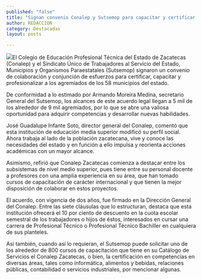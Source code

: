 ```yaml
---
published: "false"
title: "Signan convenio Conalep y Sutsemop para capacitar y certificar a 5 mil  trabajadores "
author: REDACCION
category: Destacadas
layout: posts

---
```


![](http://i.imgur.com/CArX8JKm.jpg)El Colegio de Educación Profesional Técnica del Estado de Zacatecas (Conalep) y el Sindicato Único de Trabajadores al Servicio del Estado, Municipios y Organismos Paraestatales (Sutsemop) signaron un convenio de colaboración y conjunción de esfuerzos para certificar, capacitar y profesionalizar a los agremiados de los 58 municipios del estado.

De conformidad a lo estimado por Armando Moreira Medina, secretario General del Sutsemop, los alcances de este acuerdo legal llegan a 5 mil de los alrededor de 9 mil agremiados, por lo que se abre una valiosa oportunidad para adquirir competencias y desarrollar nuevas habilidades.

José Guadalupe Infante Soto, director general del Conalep, comentó que esta institución de educación media superior modificó su perfil social. Ahora trabaja al lado de la población zacatecana, vive y conoce las necesidades del estado y en función a ello impulsa y reorienta acciones académicas con un mayor alcance.

Asimismo, refirió que Conalep Zacatecas comienza a destacar entre los subsistemas de nivel medio superior, pues tiene entre su personal docente a profesores con una amplia experiencia en su área, que han tomado cursos de capacitación de carácter internacional y que tienen la mejor disposición de colaborar en estos proyectos.

El acuerdo, con vigencia de dos años, fue firmado en la Dirección General del Conalep. Entre las siete cláusulas que lo estructuran, destaca que esta institución ofrecerá el 10 por ciento de descuento en la cuota escolar semestral de los trabajadores o hijos de éstos, interesados en cursar una carrera de Profesional Técnico o Profesional Técnico Bachiller en cualquiera de sus planteles.

Así también, cuando así lo requieran, el Sutsemop puede solicitar uno de los alrededor de 800 cursos de capacitación que tiene en su Catálogo de Servicios el Conalep Zacatecas, o bien, la certificación en competencias en diversas áreas, tales como informática, alimentos y bebidas, relaciones públicas, contabilidad o servicios industriales, por mencionar algunas.
